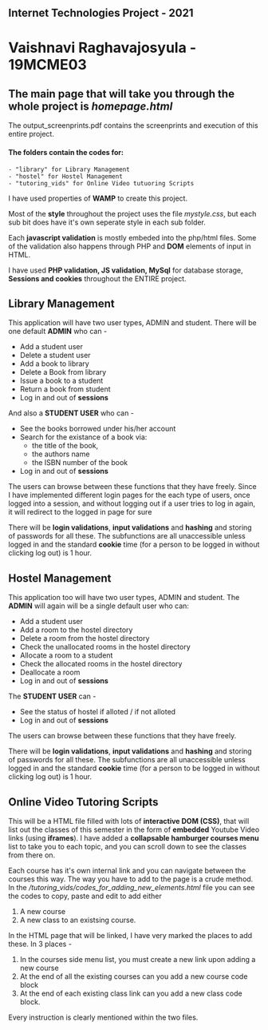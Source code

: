 ## Internet Technologies Project - 2021
# Vaishnavi Raghavajosyula - 19MCME03

## The main page that will take you through the whole project is **_homepage.html_**
The output_screenprints.pdf contains the screenprints and execution of this entire project.

#### The folders contain the codes for:
    - "library" for Library Management
    - "hostel" for Hostel Management 
    - "tutoring_vids" for Online Video tutuoring Scripts 

I have used properties of **WAMP** to create this project.

Most of the **style** throughout the project uses the file _mystyle.css_, but each sub bit does have it's own seperate style in each sub folder.

Each **javascript validation** is mostly embeded into the php/html files. Some of the validation also happens through PHP and **DOM** elements of input in HTML. 

I have used **PHP validation, JS validation, MySql** for database storage, **Sessions and cookies** throughout the ENTIRE project.




## Library Management
This application will have two user types, ADMIN and student. 
There will be one default **ADMIN** who can -
- Add a student user
- Delete a student user
- Add a book to library 
- Delete a Book from library
- Issue a book to a student
- Return a book from student 
- Log in and out of **sessions**

And also a **STUDENT USER** who can - 
-  See the books borrowed under his/her account
-  Search for the existance of a book via:
    - the title of the book,
    - the authors name
    - the ISBN number of the book
- Log in and out of **sessions**

The users can browse between these functions that they have freely. Since I have implemented different login pages for the each type of users, once logged into a session, and without logging out if a user tries to log in again, it will redirect to the logged in page for sure

There will be **login validations**, **input validations** and **hashing** and storing of passwords for all these. 
The subfunctions are all unaccessible unless logged in and the standard **cookie** time (for a person to be logged in without clicking log out) is 1 hour. 

## Hostel Management
This application too will have two user types, ADMIN and student.
The **ADMIN** will again will be a single default user who can:
- Add a student user
- Add a room to the hostel directory
- Delete a room from the hostel directory
- Check the unallocated rooms in the hostel directory
- Allocate a room to a student
- Check the allocated rooms in the hostel directory
- Deallocate a room 
- Log in and out of **sessions**

The **STUDENT USER** can - 
-  See the status of hostel if alloted / if not alloted
- Log in and out of **sessions**

The users can browse between these functions that they have freely.

There will be **login validations**, **input validations** and **hashing** and storing of passwords for all these. 
The subfunctions are all unaccessible unless logged in and the standard **cookie** time (for a person to be logged in without clicking log out) is 1 hour.


## Online Video Tutoring Scripts
This will be a HTML file filled with lots of **interactive DOM (CSS)**, that will list out the classes of this semester in the form of **embedded** Youtube Video links (using **iframes**). 
I have added a **collapsable hamburger courses menu** list to take you to each topic, and you can scroll down to see the classes from there on.

Each course has it's own internal link and you can navigate between the courses this way. The way you have to add to the page is a crude method. In the */tutoring_vids/codes_for_adding_new_elements.html* file you can see the codes to copy, paste and edit to add either
1. A new course 
2. A new class to an existsing course.

In the HTML page that will be linked, I have very marked the places to add these. In 3 places -
1. In the courses side menu list, you must create a new link upon adding a new course
2. At the end of all the existing courses can you add a new course code block
3. At the end of each existing class link can you add a new class code block.

Every instruction is clearly mentioned within the two files.



